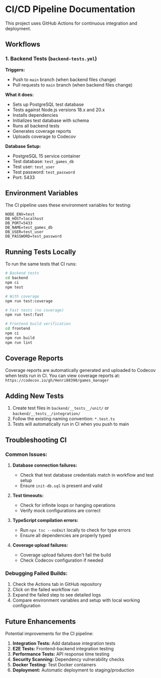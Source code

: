 # CI/CD Pipeline Documentation

This project uses GitHub Actions for continuous integration and deployment.

## Workflows

### 1. Backend Tests (`backend-tests.yml`)

**Triggers:**

- Push to `main` branch (when backend files change)
- Pull requests to `main` branch (when backend files change)

**What it does:**

- Sets up PostgreSQL test database
- Tests against Node.js versions 18.x and 20.x
- Installs dependencies
- Initializes test database with schema
- Runs all backend tests
- Generates coverage reports
- Uploads coverage to Codecov

**Database Setup:**

- PostgreSQL 15 service container
- Test database: `test_games_db`
- Test user: `test_user`
- Test password: `test_password`
- Port: 5433

## Environment Variables

The CI pipeline uses these environment variables for testing:

```env
NODE_ENV=test
DB_HOST=localhost
DB_PORT=5433
DB_NAME=test_games_db
DB_USER=test_user
DB_PASSWORD=test_password
```

## Running Tests Locally

To run the same tests that CI runs:

```bash
# Backend tests
cd backend
npm ci
npm test

# With coverage
npm run test:coverage

# Fast tests (no coverage)
npm run test:fast

# Frontend build verification
cd frontend
npm ci
npm run build
npm run lint
```

## Coverage Reports

Coverage reports are automatically generated and uploaded to Codecov when tests run in CI. You can view coverage reports at:
`https://codecov.io/gh/Henri88390/games_manager`

## Adding New Tests

1. Create test files in `backend/__tests__/unit/` or `backend/__tests__/integration/`
2. Follow the existing naming convention: `*.test.ts`
3. Tests will automatically run in CI when you push to main

## Troubleshooting CI

### Common Issues:

1. **Database connection failures:**

   - Check that test database credentials match in workflow and test setup
   - Ensure `init-db.sql` is present and valid

2. **Test timeouts:**

   - Check for infinite loops or hanging operations
   - Verify mock configurations are correct

3. **TypeScript compilation errors:**

   - Run `npx tsc --noEmit` locally to check for type errors
   - Ensure all dependencies are properly typed

4. **Coverage upload failures:**
   - Coverage upload failures don't fail the build
   - Check Codecov configuration if needed

### Debugging Failed Builds:

1. Check the Actions tab in GitHub repository
2. Click on the failed workflow run
3. Expand the failed step to see detailed logs
4. Compare environment variables and setup with local working configuration

## Future Enhancements

Potential improvements for the CI pipeline:

1. **Integration Tests:** Add database integration tests
2. **E2E Tests:** Frontend-backend integration testing
3. **Performance Tests:** API response time testing
4. **Security Scanning:** Dependency vulnerability checks
5. **Docker Testing:** Test Docker containers
6. **Deployment:** Automatic deployment to staging/production
